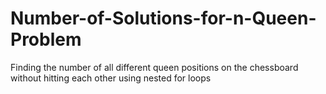 # Number-of-Solutions-for-n-Queen-Problem
Finding the number of all different queen positions on the chessboard without hitting each other using nested for loops
